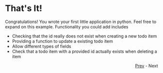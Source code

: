 # That's It!

Congratulations! You wrote your first little application in python. Feel free to expand on this
example. Functionality you could add includes

* Checking that the id really does not exist when creating a new todo item
* Providing a function to update a existing todo item
* Allow different types of fields
* Check that a todo item with a provided id actually exists when deleting a item

<div align="right">
   
   [Prev](done.md) - Next
</div>